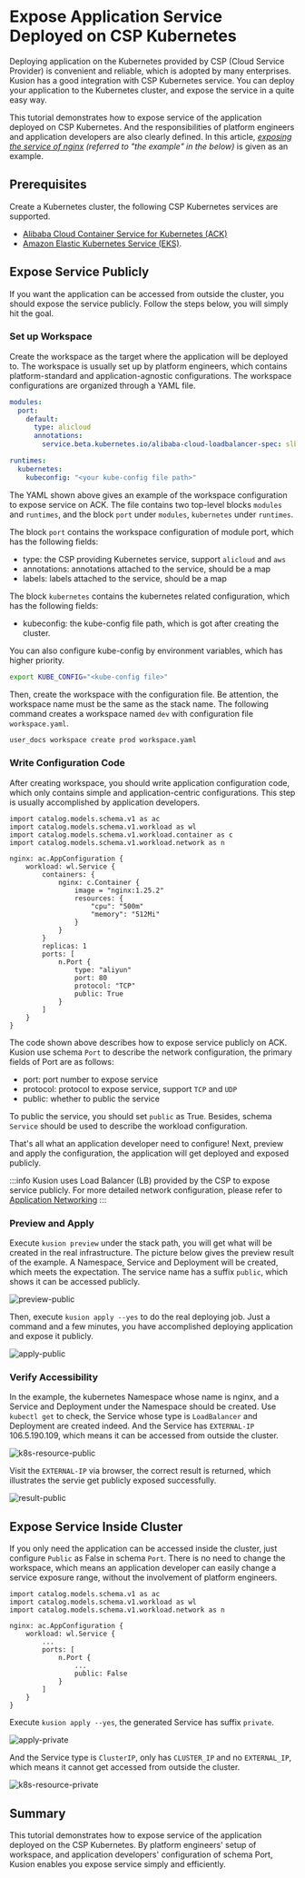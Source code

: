 # Expose Application Service Deployed on CSP Kubernetes

Deploying application on the Kubernetes provided by CSP (Cloud Service Provider) is convenient and reliable, which is adopted by many enterprises. Kusion has a good integration with CSP Kubernetes service. You can deploy your application to the Kubernetes cluster, and expose the service in a quite easy way. 

This tutorial demonstrates how to expose service of the application deployed on CSP Kubernetes. And the responsibilities of platform engineers and application developers are also clearly defined. In this article, *[exposing the service of nginx](https://github.com/KusionStack/konfig/blob/main/example/nginx/dev/main.k) (referred to "the example" in the below)*  is given as an example.

## Prerequisites

Create a Kubernetes cluster, the following CSP Kubernetes services are supported.

- [Alibaba Cloud Container Service for Kubernetes (ACK)](https://www.alibabacloud.com/product/kubernetes)
- [Amazon Elastic Kubernetes Service (EKS)](https://aws.amazon.com/eks).

## Expose Service Publicly

If you want the application can be accessed from outside the cluster, you should expose the service publicly. Follow the steps below, you will simply hit the goal.

### Set up Workspace

Create the workspace as the target where the application will be deployed to. The workspace is usually set up by platform engineers, which contains platform-standard and application-agnostic configurations. The workspace configurations are organized through a YAML file.

```yaml
modules:
  port:
    default:
      type: alicloud
      annotations:
        service.beta.kubernetes.io/alibaba-cloud-loadbalancer-spec: slb.s1.small

runtimes:
  kubernetes:
    kubeconfig: "<your kube-config file path>"
```

The YAML shown above gives an example of the workspace configuration to expose service on ACK. The file contains two top-level blocks `modules` and `runtimes`, and the block `port` under `modules`,  `kubernetes` under `runtimes`. 

The block `port` contains the workspace configuration of module port, which has the following fields:

- type: the CSP providing Kubernetes service, support `alicloud` and `aws`
- annotations: annotations attached to the service, should be a map
- labels: labels attached to the service, should be a map

The block `kubernetes` contains the kubernetes related configuration, which has the following fields:

- kubeconfig: the kube-config file path, which is got after creating the cluster.

You can also configure kube-config by environment variables, which has higher priority.

```bash
export KUBE_CONFIG="<kube-config file>"
```

Then, create the workspace with the configuration file. Be attention, the workspace name must be the same as the stack name. The following command creates a workspace named `dev` with configuration file `workspace.yaml`.

```bash
user_docs workspace create prod workspace.yaml
```

### Write Configuration Code

After creating workspace, you should write application configuration code, which only contains simple and application-centric configurations. This step is usually accomplished by application developers.

```
import catalog.models.schema.v1 as ac
import catalog.models.schema.v1.workload as wl
import catalog.models.schema.v1.workload.container as c
import catalog.models.schema.v1.workload.network as n

nginx: ac.AppConfiguration {
    workload: wl.Service {
        containers: {
            nginx: c.Container {
                image = "nginx:1.25.2"
                resources: {
                    "cpu": "500m"
                    "memory": "512Mi"
                }
            }
        }
        replicas: 1
        ports: [
            n.Port {
                type: "aliyun"
                port: 80
                protocol: "TCP"
                public: True
            }
        ]
    }
}
```

The code shown above describes how to expose service publicly on ACK. Kusion use schema `Port` to describe the network configuration, the primary fields of Port are as follows:

- port: port number to expose service
- protocol: protocol to expose service, support `TCP` and  `UDP`
- public: whether to public the service

To public the service, you should set `public` as True. Besides, schema `Service` should be used to describe the workload configuration.

That's all what an application developer need to configure! Next, preview and apply the configuration, the application will get deployed and exposed publicly.

:::info
Kusion uses Load Balancer (LB) provided by the CSP to expose service publicly. For more detailed network configuration, please refer to [Application Networking](https://kusionstack.io/docs/user_docs/config-walkthrough/networking)
:::

### Preview and Apply

Execute `kusion preview` under the stack path, you will get what will be created in the real infrastructure. The picture below gives the preview result of the example. A Namespace, Service and Deployment will be created, which meets the expectation. The service name has a suffix `public`, which shows it can be accessed publicly.

![preview-public](/img/docs/user_docs/cloud-resources/expose-service/preview-public.png)

Then, execute `kusion apply --yes` to do the real deploying job. Just a command and a few minutes, you have accomplished deploying application and expose it publicly.

![apply-public](/img/docs/user_docs/cloud-resources/expose-service/apply-public.png)

### Verify Accessibility

In the example, the kubernetes Namespace whose name is nginx, and a Service and Deployment under the Namespace should be created. Use `kubectl get` to check, the Service whose type is `LoadBalancer` and Deployment are created indeed. And the Service has `EXTERNAL-IP` 106.5.190.109, which means it can be accessed from outside the cluster.

![k8s-resource-public](/img/docs/user_docs/cloud-resources/expose-service/k8s-resource-public.png)

Visit the `EXTERNAL-IP` via browser, the correct result is returned, which illustrates the servie get publicly exposed successfully.

![result-public](/img/docs/user_docs/cloud-resources/expose-service/result-public.png)

## Expose Service Inside Cluster

If you only need the application can be accessed inside the cluster, just configure `Public` as False in schema `Port`. There is no need to change the workspace, which means an application developer can easily change a service exposure range, without the involvement of platform engineers.

```
import catalog.models.schema.v1 as ac
import catalog.models.schema.v1.workload as wl
import catalog.models.schema.v1.workload.network as n

nginx: ac.AppConfiguration {
    workload: wl.Service {
        ...
        ports: [
            n.Port {
                ...
                public: False
            }
        ]
    }
}
```

Execute `kusion apply --yes`, the generated Service has suffix `private`.

![apply-private](/img/docs/user_docs/cloud-resources/expose-service/apply-private.png)

And the Service type is `ClusterIP`, only has `CLUSTER_IP` and no `EXTERNAL_IP`, which means it cannot get accessed from outside the cluster. 

![k8s-resource-private](/img/docs/user_docs/cloud-resources/expose-service/k8s-resource-private.png)

## Summary
This tutorial demonstrates how to expose service of the application deployed on the CSP Kubernetes. By platform engineers' setup of workspace, and application developers' configuration of schema Port, Kusion enables you expose service simply and efficiently.
